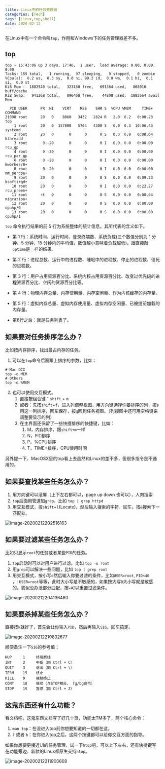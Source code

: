 ```yaml
---
title: Linux中的任务管理器
categories: [Tech]
tags: [Linux,top,shell]
date: 2020-02-12
---
```

在Linux中有一个命令叫`top`，作用和Windows下的任务管理器差不多。

<!-- more -->

## top

```
top - 15:43:06 up 3 days, 17:46,  1 user,  load average: 0.00, 0.00, 0.00
Tasks: 159 total,   1 running,  97 sleeping,   0 stopped,   0 zombie
%Cpu(s):  0.2 us,  0.3 sy,  0.0 ni, 99.3 id,  0.0 wa,  0.1 hi,  0.1 si,  0.0 st
KiB Mem :  1882540 total,   323160 free,   691364 used,   868016 buff/cache
KiB Swap:   941268 total,   896468 free,    44800 used.  1082664 avail Mem 

  PID USER      PR  NI    VIRT    RES    SHR S  %CPU %MEM     TIME+ COMMAND    
21090 root      20   0    8060   3432   2824 R   2.0  0.2   0:00.23 top        
    1 root      20   0  157808   5764   4300 S   0.0  0.3  10:06.43 systemd    
    2 root      20   0       0      0      0 S   0.0  0.0   0:00.64 kthreadd   
    3 root       0 -20       0      0      0 I   0.0  0.0   0:00.00 rcu_gp     
    4 root       0 -20       0      0      0 I   0.0  0.0   0:00.00 rcu_par_gp 
    6 root       0 -20       0      0      0 I   0.0  0.0   0:00.00 kworker/0+ 
    8 root       0 -20       0      0      0 I   0.0  0.0   0:00.00 mm_percpu+ 
    9 root      20   0       0      0      0 S   0.0  0.0   0:09.23 ksoftirqd+ 
   10 root      20   0       0      0      0 I   0.0  0.0   0:22.27 rcu_preem+ 
   11 root      rt   0       0      0      0 S   0.0  0.0   0:00.64 migration+ 
   12 root      20   0       0      0      0 S   0.0  0.0   0:00.00 cpuhp/0    
   13 root      20   0       0      0      0 S   0.0  0.0   0:00.00 cpuhp/1    
```

`top` 命令执行结果的前 5 行为系统整体的统计信息，其所代表的含义如下。

- 第 1 行：系统时间、运行时间、登录终端数、系统负载(三个数值分别为 1 分钟、5 分钟、15 分钟内的平均值，数值越小意味着负载越低)。跟直接敲`uptime`是一样的结果。

- 第 2 行：进程总数、运行中的进程数、睡眠中的进程数、停止的进程数、僵死的进程数。

- 第 3 行：用户占用资源百分比、系统内核占用资源百分比、改变过优先级的进程资源百分比、空闲的资源百分比等。

- 第 4 行：物理内存总量、内存使用量、内存空闲量、作为内核缓存的内存量。

- 第 5 行：虚拟内存总量、虚拟内存使用量、虚拟内存空闲量、已被提前加载的内存量。
- 第6行之后：就是任务列表了。

## 如果要对任务排序怎么办？

比如按内存排序，找出最占内存的任务。

1. 可以在`top`命令后面跟上排序的参数，比如：

```
# Mac OCX
top -o MEM
# Others
top -o %MEM
```

2. 也可以使用交互模式。
   1. 直接按组合键：`shift` + `m`
   2. 或者：先按`shift`+`f`，进入列调整视图，用方向键选择你要排序的列，按`s`用这一列排序，回车保存，按`q`回到任务视图。（列视图中还可用空格键来调整要显示的列）
   3. 在主界面还保留了一些快捷排序的快捷键，比如：
      1. M，内存排序，跟`shift+m`一样
      2. N，PID排序
      3. P，%CPU排序
      4. T，TIME+排序，CPU使用时间

另外提一下，MacOSX里的top看上去虽然和Linux的差不多，但很多指令是不通用的。

## 如果要查找某些任务怎么办？

1. 用方向键可以滚屏（上下左右都可以，page up down 也可以），人肉搜索
2. `top`后面用管道加`grep`，比如 `top | grep httpd`
3. 用交互模式，按`shift`+`l`(Locate)，然后输入搜索的字符，回车。按`&`搜索下一匹配处。

![image-20200212202516163](https://tobyqin.github.io/images/image-20200212202516163.png)

## 如果要过滤某些任务怎么办？

比如只显示`root`的任务或者某些`PID`的任务。

1. `top`启动时可以对用户进行过滤，比如 `top -u root`
2. 用`grep`可以解决一些问题，比如 `top | grep root`
3. 用交互模式，按小写`o`然后输入你要过滤的条件，比如`USER=root`, `PID<40` ，`!USER=root`等等，此时大小写是不敏感的，如果按大写`O`大小写就是敏感的。貌似没办法部分匹配，按`=`可以重置过滤条件。

![image-20200212204136480](https://tobyqin.github.io/images/image-20200212204136480.png)

## 如果要杀掉某些任务怎么办？

直接按`k`就好了，首先会让你输入`PID`，然后再输入`SIG`，回车搞定。

![image-20200212210832677](https://tobyqin.github.io/images/image-20200212210832677.png)

顺便备注一下`SIG`的参考值：

    HUP     1     终端断线
    INT     2     中断（同 Ctrl + C）
    QUIT    3     退出（同 Ctrl + \）
    TERM    15    终止
    KILL    9     强制终止
    CONT    18    继续（与STOP相反， fg/bg命令）
    STOP    19    暂停（同 Ctrl + Z）

## 这鬼东西还有什么功能？

看文档吧，这鬼东西文档写了好几十页，功能太TM多了，两个核心命令：

1. `man top`：在没进入top前你想要知道的一切都在这。
2. `?` 或者 `h`：在你进入top之后，这两个按键都可以给你交互方面的指导。

如果你想要更接近UI的任务管理，试一下`htop`吧，可以上下左右，还有快捷键写在功能旁边，新款的Linux都原生支持`htop`。

![image-20200212211906608](https://tobyqin.github.io/images/image-20200212211906608.png)


